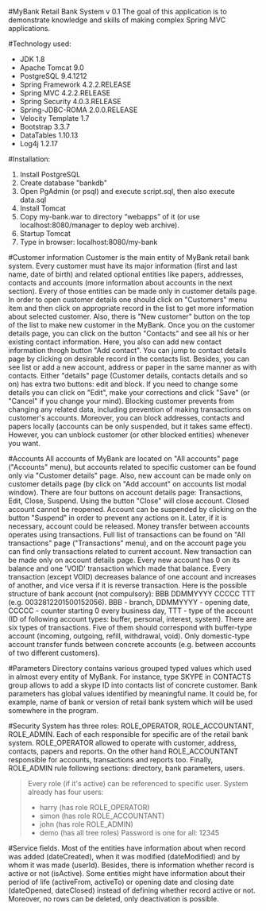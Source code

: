 #MyBank Retail Bank System v 0.1
The goal of this application is to demonstrate knowledge and skills of making complex Spring MVC applications.

#Technology used:
-	JDK 1.8
-	Apache Tomcat 9.0
-	PostgreSQL 9.4.1212
-	Spring Framework 4.2.2.RELEASE
-	Spring MVC 4.2.2.RELEASE
-	Spring Security 4.0.3.RELEASE
-	Spring-JDBC-ROMA 2.0.0.RELEASE
-	Velocity Template 1.7
-	Bootstrap 3.3.7
-	DataTables 1.10.13
-	Log4j 1.2.17

#Installation:
1.	Install PostgreSQL 
2.	Create database "bankdb"
3.	Open PgAdmin (or psql) and execute script.sql, then also execute data.sql
4.	Install Tomcat
5.	Copy my-bank.war to directory “webapps” of it (or use localhost:8080/manager to deploy web archive).
6.	Startup Tomcat
7.	Type in browser: localhost:8080/my-bank

#Customer information
Customer is the main entity of MyBank retail bank system. Every customer must have its major information (first and last name, date of birth) and related optional entities like papers, addresses, contacts and accounts (more information about accounts in the next section). Every of those entities can be made only in customer details page. In order to open customer details one should click on "Customers" menu item and then click on appropriate record in the list to get more information about selected customer. Also, there is "New customer" button on the top of the list to make new customer in the MyBank.
Once you on the customer details page, you can click on the button "Contacts" and see all his or her existing contact information. Here, you also can add new contact information throgh button "Add contact". You can jump to contact details page by clicking on desirable record in the contacts list. Besides, you can see list or add a new account, address or paper in the same manner as with contacts.
Either "details" page (Customer details, contacts details and so on) has extra two buttons: edit and block. If you need to change some details you can click on "Edit", make your corrections and click "Save" (or "Cancel" if you change your mind).
Blocking customer prevents from changing any related data, including prevention of making transactions on customer's accounts. Moreover, you can block addresses, contacts and papers locally (accounts can be only suspended, but it takes same effect). However, you can unblock customer (or other blocked entities) whenever you want.

#Accounts
All accounts of MyBank are located on "All accounts" page ("Accounts" menu), but accounts related to specific customer can be found only via "Customer details" page. Also, new account can be made only on customer details page (by click on "Add account" on accounts list modal window). There are four buttons on account details page: Transactions, Edit, Close, Suspend. Using the button "Close" will close account. Closed account cannot be reopened. Account can be suspended by clicking on the button "Suspend" in order to prevent any actions on it. Later, if it is necessary, account could be released.
Money transfer between accounts operates using transactions. Full list of transactions can be found on "All transactions" page ("Transactions" menu), and on the account page you can find only transactions related to current account. New transaction can be made only on account details page.
Every new account has 0 on its balance and one 'VOID' transaction which made that balance. Every transaction (except VOID) decreases balance of one account and increases of another, and vice versa if it is reverse transaction. 
Here is the possible structure of bank account (not compulsory): BBB DDMMYYYY CCCCC TTT (e.g. 0032812201500152056).  BBB - branch, DDMMYYYY - opening date, CCCCC - counter starting 0 every business day, TTT - type of the account (ID of following account types: buffer, personal, interest, system).
There are six types of transactions. Five of them should correspond with buffer-type account (incoming, outgoing, refill, withdrawal, void). Only domestic-type account transfer funds between concrete accounts (e.g. between accounts of two different customers).


#Parameters
Directory contains various grouped typed values which used in almost every entity of MyBank. For instance, type SKYPE in CONTACTS group allows to add a skype ID into contacts list of concrete customer.
Bank parameters has global values identified by meaningful name. It could be, for example, name of bank or version of retail bank system which will be used somewhere in the program.

#Security
System has three roles: ROLE_OPERATOR, ROLE_ACCOUNTANT, ROLE_ADMIN. Each of each responsible for specific are of the retail bank system. ROLE_OPERATOR allowed to operate with customer, address, contacts, papers and reports. On the other hand ROLE_ACCOUNTANT responsible for accounts, transactions and reports too. Finally, ROLE_ADMIN rule following sections: directory, bank parameters, users.
>Every role (if it's active) can be referenced to specific user. System already has four users:
>- harry (has role ROLE_OPERATOR)
>- simon (has role ROLE_ACCOUNTANT)
>- john (has role ROLE_ADMIN)
>- demo (has all tree roles)
>Password is one for all: 12345

#Service fields.
Most of the entities have information about when record was added (dateCreated), when it was modified (dateModified) and by whom it was made (userId). Besides, there is information whether record is active or not (isActive). Some entities might have information about their period of life (activeFrom, activeTo) or opening date and closing date (dateOpened, dateClosed) instead of defining whether record active or not. Moreover, no rows can be deleted, only deactivation is possible.
